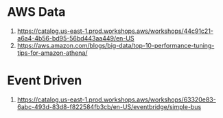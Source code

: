 # AWS Data 
1. https://catalog.us-east-1.prod.workshops.aws/workshops/44c91c21-a6a4-4b56-bd95-56bd443aa449/en-US
2. https://aws.amazon.com/blogs/big-data/top-10-performance-tuning-tips-for-amazon-athena/

# Event Driven
1. https://catalog.us-east-1.prod.workshops.aws/workshops/63320e83-6abc-493d-83d8-f822584fb3cb/en-US/eventbridge/simple-bus
